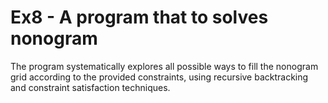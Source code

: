 # Ex8 - A program that to solves nonogram
The program systematically explores all possible ways to fill the nonogram grid according to the provided constraints, using recursive backtracking and constraint satisfaction techniques.
